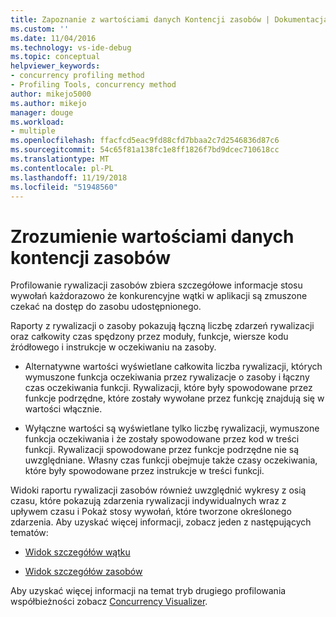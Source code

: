 ```yaml
---
title: Zapoznanie z wartościami danych Kontencji zasobów | Dokumentacja firmy Microsoft
ms.custom: ''
ms.date: 11/04/2016
ms.technology: vs-ide-debug
ms.topic: conceptual
helpviewer_keywords:
- concurrency profiling method
- Profiling Tools, concurrency method
author: mikejo5000
ms.author: mikejo
manager: douge
ms.workload:
- multiple
ms.openlocfilehash: ffacfcd5eac9fd88cfd7bbaa2c7d2546836d87c6
ms.sourcegitcommit: 54c65f81a138fc1e8ff1826f7bd9dcec710618cc
ms.translationtype: MT
ms.contentlocale: pl-PL
ms.lasthandoff: 11/19/2018
ms.locfileid: "51948560"
---
```

# <a name="understand-resource-contention-data-values"></a>Zrozumienie wartościami danych kontencji zasobów

Profilowanie rywalizacji zasobów zbiera szczegółowe informacje stosu wywołań każdorazowo że konkurencyjne wątki w aplikacji są zmuszone czekać na dostęp do zasobu udostępnionego.

Raporty z rywalizacji o zasoby pokazują łączną liczbę zdarzeń rywalizacji oraz całkowity czas spędzony przez moduły, funkcje, wiersze kodu źródłowego i instrukcje w oczekiwaniu na zasoby.

- Alternatywne wartości wyświetlane całkowita liczba rywalizacji, których wymuszone funkcja oczekiwania przez rywalizacje o zasoby i łączny czas oczekiwania funkcji.  Rywalizacji, które były spowodowane przez funkcje podrzędne, które zostały wywołane przez funkcję znajdują się w wartości włącznie.

- Wyłączne wartości są wyświetlane tylko liczbę rywalizacji, wymuszone funkcja oczekiwania i że zostały spowodowane przez kod w treści funkcji. Rywalizacji spowodowane przez funkcje podrzędne nie są uwzględniane. Własny czas funkcji obejmuje także czasy oczekiwania, które były spowodowane przez instrukcje w treści funkcji.

Widoki raportu rywalizacji zasobów również uwzględnić wykresy z osią czasu, które pokazują zdarzenia rywalizacji indywidualnych wraz z upływem czasu i Pokaż stosy wywołań, które tworzone określonego zdarzenia. Aby uzyskać więcej informacji, zobacz jeden z następujących tematów:

- [Widok szczegółów wątku](../profiling/thread-details-view-contention-data.md)

- [Widok szczegółów zasobów](../profiling/resource-details-view-contention-data.md)

Aby uzyskać więcej informacji na temat tryb drugiego profilowania współbieżności zobacz [Concurrency Visualizer](../profiling/concurrency-visualizer.md).